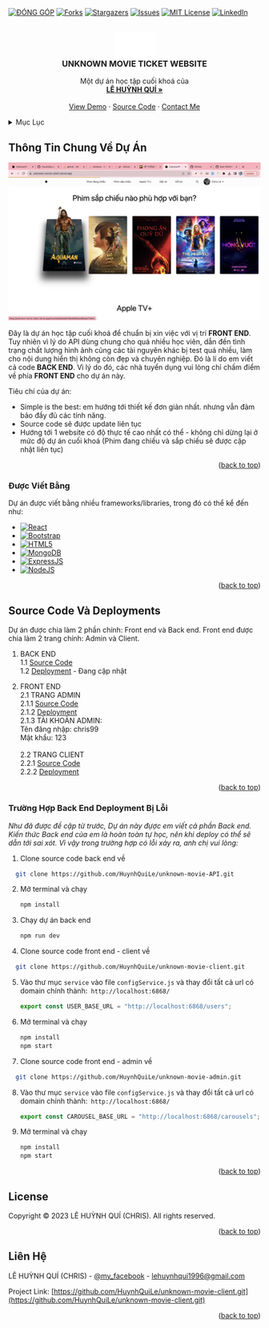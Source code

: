 <!-- Improved compatibility of back to top link: See: https://github.com/othneildrew/Best-README-Template/pull/73 -->

<a name="readme-top" id="readme-top"></a>

<!--
*** Thanks for checking out the Best-README-Template. If you have a suggestion
*** that would make this better, please fork the repo and create a pull request
*** or simply open an issue with the tag "enhancement".
*** Don't forget to give the project a star!
*** Thanks again! Now go create something AMAZING! :D
-->

<!-- PROJECT SHIELDS -->
<!--
*** I'm using markdown "reference style" links for readability.
*** Reference links are enclosed in brackets [ ] instead of parentheses ( ).
*** See the bottom of this document for the declaration of the reference variables
*** for contributors-url, forks-url, etc. This is an optional, concise syntax you may use.
*** https://www.markdownguide.org/basic-syntax/#reference-style-links
-->

[![ĐÓNG GÓP][contributors-shield]][contributors-url]
[![Forks][forks-shield]][forks-url]
[![Stargazers][stars-shield]][stars-url]
[![Issues][issues-shield]][issues-url]
[![MIT License][license-shield]][license-url]
[![LinkedIn][linkedin-shield]][linkedin-url]

<!-- PROJECT LOGO -->
<br />
<div align="center">
  <a href="https://unknown-movie-client.vercel.app/">
   <div  style="background-color: black; width: 80px; height:30px"> <img src="./public/img/unknown-logo.svg" alt="Logo" width="80" height="80"></div>
  </a>

  <h3 align="center">UNKNOWN MOVIE TICKET WEBSITE</h3>

  <p align="center">
    Một dự án học tập cuối khoá của
    <br />
    <a href="https://lehuynhqui.vercel.app/"><strong>LÊ HUỲNH QUÍ »</strong></a>
    <br />
    <br />
    <a href="https://unknown-movie-client.vercel.app/">View Demo</a>
    ·
    <a href="https://github.com/HuynhQuiLe/unknown-movie-client">Source Code</a>
    ·
    <a href="https://www.facebook.com/lehuynhqui99">Contact Me</a>
  </p>
</div>

<!-- TABLE OF CONTENTS -->
<details>
  <summary>Mục Lục</summary>
  <ol>
    <li>
      <a href="#thông-tin-chung-về-dự-án">Thông Tin Chung Về Dự Án</a>
      <ul>
        <li><a href="#được-viết-bằng">Được Viết Bằng</a></li>
      </ul>
    </li>
    <li><a href="#source-code-và-deployments">Source Code Và Deployments</a></li>
    <li><a href="#trường-hợp-back-end-deployment-bị-lỗi">Trường Hợp Back End Deployment Bị Lỗi</a></li>
    <li><a href="#license">License</a></li>
    <li><a href="#liên-hệ">Liên Hệ</a></li>
  </ol>
</details>

<!-- ABOUT THE PROJECT -->

## Thông Tin Chung Về Dự Án

![Getting Started](/public/img/Screenshot%202023-10-20%20at%2008.21.51.png)

Đây là dự án học tập cuối khoá để chuẩn bị xin việc với vị trí <b>FRONT END</b>. Tuy nhiên vì lý do API dùng chung cho quá nhiều học viên, dẫn đến tình trạng chất lượng hình ảnh cũng các tài nguyên khác bị test quá nhiều, làm cho nội dung hiển thị không còn đẹp và chuyên nghiệp. Đó là lí do em viết cả code <b>BACK END</b>. Vì lý do đó, các nhà tuyển dụng vui lòng chỉ chấm điểm về phía <b>FRONT END</b> cho dự án này.

Tiêu chí của dự án:

- Simple is the best: em hướng tới thiết kế đơn giản nhất. nhưng vẫn đảm bảo đầy đủ các tính năng.
- Source code sẽ được update liên tục
- Hướng tới 1 website có độ thực tế cao nhất có thể - không chỉ dừng lại ở mức độ dự án cuối khoá (Phim đang chiếu và sắp chiếu sẽ được cập nhật liên tục)

<p align="right">(<a href="#readme-top">back to top</a>)</p>

### Được Viết Bằng

Dự án được viết bằng nhiều frameworks/libraries, trong đó có thể kể đến như:

- [![React][React.js]][React-url]
- [![Bootstrap][Bootstrap.com]][Bootstrap-url]
- [![HTML5][HTML5.com]][HTML5-url]
- [![MongoDB][MongoDB.io]][MongoDB-url]
- [![ExpressJS][ExpressJS.io]][ExpressJS-url]
- [![NodeJS][NodeJS.dev]][NodeJS-url]

<p align="right">(<a href="#readme-top">back to top</a>)</p>

## Source Code Và Deployments

Dự án được chia làm 2 phần chính: Front end và Back end. Front end được chia làm 2 trang chính: Admin và Client.

1. BACK END <br/>
   1.1 [Source Code](https://github.com/HuynhQuiLe/unknown-movie-API.git) <br/>
   1.2 [Deployment]() - Đang cập nhật <br/>

2. FRONT END <br/>
   2.1 TRANG ADMIN <br/>
   2.1.1 [Source Code](https://github.com/HuynhQuiLe/unknown-movie-admin) <br/>
   2.1.2 [Deployment](https://unknown-movie-admin.vercel.app/)<br/>
   2.1.3 TÀI KHOẢN ADMIN: <br/>
   Tên đăng nhập: chris99 <br/>
   Mật khẩu: 123 <br/>
   <br/>
   2.2 TRANG CLIENT <br/>
   2.2.1 [Source Code](https://github.com/HuynhQuiLe/unknown-movie-client) <br/>
   2.2.2 [Deployment](https://unknown-movie-client.vercel.app/) <br/>

<p align="right">(<a href="#readme-top">back to top</a>)</p>

### Trường Hợp Back End Deployment Bị Lỗi

_Như đã được đề cập từ trước, Dự án này đựợc em viết cả phần Back end. Kiến thức Back end của em là hoàn toàn tự học, nên khi deploy có thể sẽ dẫn tới sai xót. Vì vậy trong trường hợp có lỗi xảy ra, anh chị vui lòng:_

1. Clone source code back end về

```sh
  git clone https://github.com/HuynhQuiLe/unknown-movie-API.git
```

2. Mở terminal và chạy
   ```sh
   npm install
   ```
3. Chạy dự án back end
   ```sh
   npm run dev
   ```
4. Clone source code front end - client về

```sh
  git clone https://github.com/HuynhQuiLe/unknown-movie-client.git
```

5. Vào thư mục `service` vào file `configService.js` và thay đổi tất cả url có domain chính thành:` http://localhost:6868/`

   ```js
   export const USER_BASE_URL = "http://localhost:6868/users";
   ```

6. Mở terminal và chạy

   ```sh
   npm install
   npm start
   ```

7. Clone source code front end - admin về

```sh
  git clone https://github.com/HuynhQuiLe/unknown-movie-admin.git
```

8. Vào thư mục `service` vào file `configService.js` và thay đổi tất cả url có domain chính thành:` http://localhost:6868/`

   ```js
   export const CAROUSEL_BASE_URL = "http://localhost:6868/carousels";
   ```

9. Mở terminal và chạy
   ```sh
   npm install
   npm start
   ```

<p align="right">(<a href="#readme-top">back to top</a>)</p>

<!-- USAGE EXAMPLES -->

## License

Copyright © 2023 LÊ HUỲNH QUÍ (CHRIS). All rights reserved.

<p align="right">(<a href="#readme-top">back to top</a>)</p>

<!-- CONTACT -->

## Liên Hệ

LÊ HUỲNH QUÍ (CHRIS) - [@my_facebook](https://www.facebook.com/lehuynhqui99) - lehuynhqui1996@gmail.com

Project Link: [https://github.com/HuynhQuiLe/unknown-movie-client.git](https://github.com/HuynhQuiLe/unknown-movie-client.git)

<p align="right">(<a href="#readme-top">back to top</a>)</p>

<!-- ACKNOWLEDGMENTS -->

<!-- MARKDOWN LINKS & IMAGES -->
<!-- https://www.markdownguide.org/basic-syntax/#reference-style-links -->

[contributors-shield]: https://img.shields.io/github/contributors/othneildrew/Best-README-Template.svg?style=for-the-badge
[contributors-url]: https://github.com/othneildrew/Best-README-Template/graphs/contributors
[forks-shield]: https://img.shields.io/github/forks/othneildrew/Best-README-Template.svg?style=for-the-badge
[forks-url]: https://github.com/othneildrew/Best-README-Template/network/members
[stars-shield]: https://img.shields.io/github/stars/othneildrew/Best-README-Template.svg?style=for-the-badge
[stars-url]: https://github.com/othneildrew/Best-README-Template/stargazers
[issues-shield]: https://img.shields.io/github/issues/othneildrew/Best-README-Template.svg?style=for-the-badge
[issues-url]: https://github.com/othneildrew/Best-README-Template/issues
[license-shield]: https://img.shields.io/github/license/othneildrew/Best-README-Template.svg?style=for-the-badge
[license-url]: https://github.com/othneildrew/Best-README-Template/blob/master/LICENSE.txt
[linkedin-shield]: https://img.shields.io/badge/-LinkedIn-black.svg?style=for-the-badge&logo=linkedin&colorB=555
[linkedin-url]: https://linkedin.com/in/othneildrew
[product-screenshot]: images/screenshot.png
[Next.js]: https://img.shields.io/badge/next.js-000000?style=for-the-badge&logo=nextdotjs&logoColor=white
[Next-url]: https://nextjs.org/
[React.js]: https://img.shields.io/badge/React-20232A?style=for-the-badge&logo=react&logoColor=61DAFB
[React-url]: https://reactjs.org/
[Vue.js]: https://img.shields.io/badge/Vue.js-35495E?style=for-the-badge&logo=vuedotjs&logoColor=4FC08D
[Vue-url]: https://vuejs.org/
[MongoDB.io]: https://img.shields.io/badge/MongoDB-%234ea94b.svg?style=for-the-badge&logo=mongodb&logoColor=white
[MongoDB-url]: https://account.mongodb.com/
[NodeJS.dev]: https://img.shields.io/badge/node.js-6DA55F?style=for-the-badge&logo=node.js&logoColor=white
[NodeJS-url]: https://nodejs.org/en
[ExpressJS.io]: https://img.shields.io/badge/express.js-%23404d59.svg?style=for-the-badge&logo=express&logoColor=%2361DAFB
[ExpressJS-url]: https://expressjs.com/
[Bootstrap.com]: https://img.shields.io/badge/Bootstrap-563D7C?style=for-the-badge&logo=bootstrap&logoColor=white
[Bootstrap-url]: https://getbootstrap.com
[HTML5.com]: https://img.shields.io/badge/html5-%23E34F26.svg?style=for-the-badge&logo=html5&logoColor=white
[HTML5-url]: https://html5up.net/
